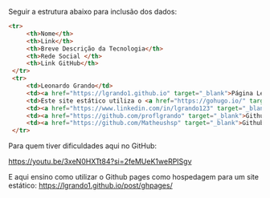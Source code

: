 Seguir a estrutura abaixo para inclusão dos dados:
   
   ~~~html
   <tr>
        <th>Nome</th>
        <th>Link</th>
        <th>Breve Descrição da Tecnologia</th>
        <th>Rede Social </th> 
        <th>Link GitHub</th>
    </tr>
    <tr>
        <td>Leonardo Grando</td>
        <td><a href="https://lgrando1.github.io" target="_blank">Página Leonardo Grando</a></td>
        <td>Este site estático utiliza o <a href="https://gohugo.io/" target="_blank">Framework Hugo</a> com o <a href="https://hugoblox.com/templates/details/academic-cv/" target="_blank">tema provido pela HugoBlox</a> e esta hospedado no GitHub Pages</td>
        <td><a href="https://www.linkedin.com/in/lgrando123" target="_blank">Linkedin</a></td>
        <td><a href="https://github.com/proflgrando" target="_blank">Github</a></td>
        <td><a href="https://github.com/Matheushsp" target="_blank">Github</a></td>
    </tr>
   ~~~

Para quem tiver dificuldades aqui no GitHub:

https://youtu.be/3xeN0HXTt84?si=2feMUeK1weRPISgv

E aqui ensino como utilizar o Github pages como hospedagem para um site estático: https://lgrando1.github.io/post/ghpages/
    
